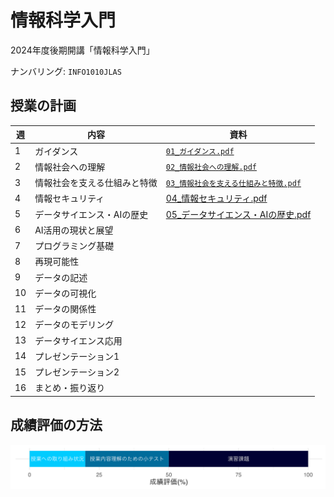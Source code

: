 情報科学入門
==========

2024年度後期開講「情報科学入門」

ナンバリング: `INFO1010JLAS`

## 授業の計画

| 週 | 内容     | 資料 |
|----|----------|------|
| 1 | ガイダンス | [`01_ガイダンス.pdf`](slide/01_ガイダンス.pdf) |
| 2 | 情報社会への理解 | [`02_情報社会への理解.pdf`](slide/02_情報社会への理解.pdf) |
| 3 | 情報社会を支える仕組みと特徴 | [`03_情報社会を支える仕組みと特徴.pdf`](slide/03_情報社会を支える仕組みと特徴.pdf) |
| 4 | 情報セキュリティ | [04_情報セキュリティ.pdf](slide/04_情報セキュリティ.pdf) |
| 5 | データサイエンス・AIの歴史 | [05_データサイエンス・AIの歴史.pdf](slide/05_データサイエンス・AIの歴史.pdf) |
| 6 | AI活用の現状と展望 | |
| 7 | プログラミング基礎 | |
| 8 | 再現可能性 | |
| 9 | データの記述 | |
| 10 | データの可視化 | |
| 11 | データの関係性 | |
| 12 | データのモデリング | |
| 13 | データサイエンス応用 | |
| 14 | プレゼンテーション1 | |
| 15 | プレゼンテーション2 | |
| 16 | まとめ・振り返り | |

## 成績評価の方法

![](image/grading.png)
